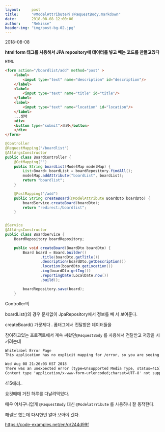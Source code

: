 ```yaml
---
layout:     post
title:      "@ModelAttribute와 @RequestBody.markdown"
date:       2018-08-08 12:00:00
author:     "Nekisse"
header-img: "img/post-bg-02.jpg"
---
```


2018-08-08

**html form 태그를 사용해서 JPA repository에 데이터를 넣고 빼는 코드를 만들고있다**

~~~html
HTML

<form action="/boardlist/add" method="post" >
    <label>
        <input type="text" name="description" id="description"/>
    </label>
    <label>
        <input type="text" name="title" id="title"/>
    </label>
    <label>
        <input type="text" name="location" id="location"/>
    </label>
    ...생략
    <div>
    <button type="submit">보냄</button>
    </div>
</form>

~~~

```java
@Controller
@RequestMapping("/boardlist")
@AllArgsConstructor
public class BoardController {
    @GetMapping("")
    public String boardList(ModelMap modelMap) {
        List<Board> boardList = boardRepository.findAll();
        modelMap.addAttribute("boardList", boardList);
        return "boardlist";
    }

    @PostMapping("/add")
    public String createBoard(@ModelAttribute BoardDto boardDto) {
        boardService.createBoard(boardDto);
        return "redirect:/boardlist";
    }
```

```java

@Service
@AllArgsConstructor
public class BoardService {
    BoardRepository boardRepository;

    public void createBoard(BoardDto boardDto) {
        Board board = Board.builder()
                .title(boardDto.getTitle())
                .description(boardDto.getDescription())
                .location(boardDto.getLocation())
                .img(boardDto.getImg())
                .reportingDate(LocalDate.now())
                .build();

        boardRepository.save(board);
    }

```

Controller의

boardList()의 경우 문제없이 JpaRepository에서 정보를 빼 서 보여준다.

createBoard() 가문제다 .  폼태그에서 전달받은 데이터들을

 참여하고있는  프로젝트에서 계속 써왔던`@RequestBody` 를 사용해서 전달받고 저장을 시키려는데

```html
Whitelabel Error Page
This application has no explicit mapping for /error, so you are seeing this as a fallback.

Wed Aug 08 21:26:03 KST 2018
There was an unexpected error (type=Unsupported Media Type, status=415).
Content type 'application/x-www-form-urlencoded;charset=UTF-8' not supported
```

415에러..

요것때매  거진 하루를 다날려먹었다.

매우 어처구니없게 `@RequestBody` 대신 `@Modelatrribute` 를 사용하니 잘 동작한다.



해결은 했는데 다시한번 알아 보아야 겠다.

<https://code-examples.net/en/q/244d99f>





